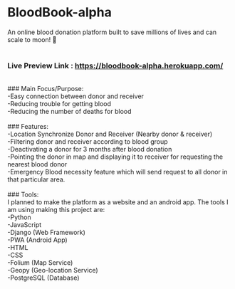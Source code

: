 # BloodBook-alpha
An online blood donation platform built to save millions of lives and can scale to moon! 🚀
<br><br>
### Live Preview Link : https://bloodbook-alpha.herokuapp.com/
<br>
### Main Focus/Purpose: 
<br>
-Easy connection between donor and receiver
<br>
-Reducing trouble for getting blood
<br>
-Reducing the number  of deaths for blood
<br><br>
### Features:
<br>
-Location Synchronize Donor and Receiver (Nearby donor & receiver)
<br>
-Filtering donor and receiver according to blood group
<br>
-Deactivating a donor for 3 months after blood donation
<br>
-Pointing the donor in map and displaying it to receiver for requesting the nearest blood donor
<br>
-Emergency Blood necessity feature which will send request to all donor in that particular area.
<br><br>
### Tools:
<br>
I planned to make the platform as a website and an android app. The tools I am using making this project are:
<br>
-Python
<br>
-JavaScript
<br>
-Django (Web Framework)
<br>
-PWA (Android App)
<br>
-HTML
<br>
-CSS
<br>
-Folium (Map Service)
<br>
-Geopy (Geo-location Service)
<br>
-PostgreSQL (Database)
